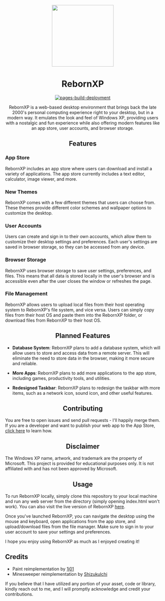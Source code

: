 

<p align="center">
<img src="https://i.ibb.co/drj1RSf/rebornxp.png" width="200"><p align="center"></p>
<h1 align="center">RebornXP</h1>
<p align="center">
  <a href="https://github.com/RebornXP/rebornxp/actions/workflows/pages/pages-build-deployment">
    <img src="https://github.com/RebornXP/rebornxp/actions/workflows/pages/pages-build-deployment/badge.svg" alt="pages-build-deployment">
  </a>
</p>


<p align="center">RebornXP is a web-based desktop environment that brings back the late 2000's personal computing experience right to your desktop, but in a modern way. It emulates the look and feel of Windows XP, providing users with a nostalgic and fun experience while also offering modern features like an app store, user accounts, and browser storage.
  </p>

<h2 align="center">Features</h2>

### App Store

RebornXP includes an app store where users can download and install a variety of applications. The app store currently includes a text editor, calculator, image viewer, and more.

### New Themes

RebornXP comes with a few different themes that users can choose from. These themes provide different color schemes and wallpaper options to customize the desktop.

### User Accounts

Users can create and sign in to their own accounts, which allow them to customize their desktop settings and preferences. Each user's settings are saved in browser storage, so they can be accessed from any device.

### Browser Storage

RebornXP uses browser storage to save user settings, preferences, and files. This means that all data is stored locally in the user's browser and is accessible even after the user closes the window or refreshes the page.

### File Management

RebornXP allows users to upload local files from their host operating system to RebornXP's file system, and vice versa. Users can simply copy files from their host OS and paste them into the RebornXP folder, or download files from RebornXP to their host OS.

<h2 align="center">Planned Features</h2>

- **Database System**: RebornXP plans to add a database system, which will allow users to store and access data from a remote server. This will eliminate the need to store data in the browser, making it more secure and reliable.

- **More Apps**: RebornXP plans to add more applications to the app store, including games, productivity tools, and utilities.

- **Redesigned Taskbar**: RebornXP plans to redesign the taskbar with more items, such as a network icon, sound icon, and other useful features.

<h2 align="center">Contributing</h2>

You are free to open issues and send pull requests - I'll happily merge them. If you are a developer and want to publish your web app to the App Store, [click here](https://github.com/shoaib-jamal/app-guide) to learn how.

<h2 align="center"> Disclaimer</h2>

The Windows XP name, artwork, and trademark are the property of Microsoft. This project is provided for educational purposes only. It is not affiliated with and has not been approved by Microsoft.

<h2 align="center"> Usage</h2>

To run RebornXP locally, simply clone this repository to your local machine and run any web server from the directory (simply opening index.html won't work). You can also visit the live version of RebornXP [here](https://rebornxp.js.org).

Once you've launched RebornXP, you can navigate the desktop using the mouse and keyboard, open applications from the app store, and upload/download files from the file manager. Make sure to sign in to your user account to save your settings and preferences.

I hope you enjoy using RebornXP as much as I enjoyed creating it!

## Credits

- Paint reimplementation by [1j01](https://github.com/1j01)
- Minesweeper reimplementation by [Shizukulchi](https://github.com/ShizukuIchi/minesweeper)

If you believe that I have utilized any portion of your asset, code or library, kindly reach out to me, and I will promptly acknowledge and credit your contributions.

